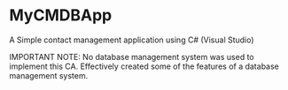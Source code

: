 # MyCMDBApp
A Simple contact management application using C# (Visual Studio)

IMPORTANT NOTE:
No database management system was used to implement this CA.  Effectively created some of the features of a database management system.
